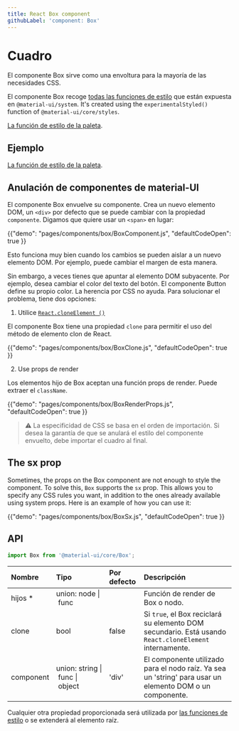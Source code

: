 ```yaml
---
title: React Box component
githubLabel: 'component: Box'
---
```


# Cuadro

<p class="description">El componente Box sirve como una envoltura para la mayoría de las necesidades CSS.</p>

El componente Box recoge [todas las funciones de estilo](/system/basics/#all-inclusive) que están expuesta en `@material-ui/system`. It's created using the `experimentalStyled()` function of `@material-ui/core/styles`.

[La función de estilo de la paleta](/system/palette/).

## Ejemplo

[La función de estilo de la paleta](/system/palette/).

## Anulación de componentes de material-UI

El componente Box envuelve su componente. Crea un nuevo elemento DOM, un `<div>` por defecto que se puede cambiar con la propiedad `componente`. Digamos que quiere usar un `<span>` en lugar:

{{"demo": "pages/components/box/BoxComponent.js", "defaultCodeOpen": true }}

Esto funciona muy bien cuando los cambios se pueden aislar a un nuevo elemento DOM. Por ejemplo, puede cambiar el margen de esta manera.

Sin embargo, a veces tienes que apuntar al elemento DOM subyacente. Por ejemplo, desea cambiar el color del texto del botón. El componente Button define su propio color. La herencia por CSS no ayuda. Para solucionar el problema, tiene dos opciones:

1. Utilice [`React.cloneElement ()`](https://reactjs.org/docs/react-api.html#cloneelement)

El componente Box tiene una propiedad `clone` para permitir el uso del método de elemento clon de React.

{{"demo": "pages/components/box/BoxClone.js", "defaultCodeOpen": true }}

2. Use props de render

Los elementos hijo de Box aceptan una función props de render. Puede extraer el `className`.

{{"demo": "pages/components/box/BoxRenderProps.js", "defaultCodeOpen": true }}

> ⚠️ La especificidad de CSS se basa en el orden de importación. Si desea la garantía de que se anulará el estilo del componente envuelto, debe importar el cuadro al final.

## The sx prop

Sometimes, the props on the Box component are not enough to style the component. To solve this, `Box` supports the `sx` prop. This allows you to specify any CSS rules you want, in addition to the ones already available using system props. Here is an example of how you can use it:

{{"demo": "pages/components/box/BoxSx.js", "defaultCodeOpen": true }}

## API

```jsx
import Box from '@material-ui/core/Box';
```

| Nombre                                               | Tipo                                                                                                                          | Por defecto                             | Descripción                                                                                              |
|:---------------------------------------------------- |:----------------------------------------------------------------------------------------------------------------------------- |:--------------------------------------- |:-------------------------------------------------------------------------------------------------------- |
| <span class="prop-name required">hijos&nbsp;*</span> | <span class="prop-type">union:&nbsp;node&nbsp;&#124;<br>&nbsp;func<br></span>                                     |                                         | Función de render de Box o nodo.                                                                         |
| <span class="prop-name">clone</span>                 | <span class="prop-type">bool</span>                                                                                           | <span class="prop-default">false</span> | Si `true`, el Box reciclará su elemento DOM secundario. Está usando `React.cloneElement` internamente.   |
| <span class="prop-name">component</span>             | <span class="prop-type">union:&nbsp;string&nbsp;&#124;<br>&nbsp;func&nbsp;&#124;<br>&nbsp;object<br></span> | <span class="prop-default">'div'</span> | El componente utilizado para el nodo raíz. Ya sea un 'string' para usar un elemento DOM o un componente. |

Cualquier otra propiedad proporcionada será utilizada por [las funciones de estilo](/system/basics/#all-inclusive) o se extenderá al elemento raíz.
